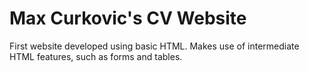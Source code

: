 # Max Curkovic's CV Website
First website developed using basic HTML.
Makes use of intermediate HTML features, such as forms and tables.
